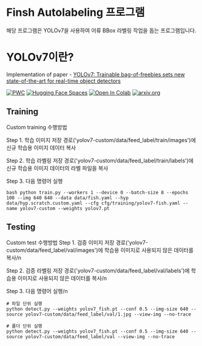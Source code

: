 # Finsh Autolabeling 프로그램
해당 프로그램은 YOLOv7을 사용하여 어류 BBox 라벨링 작업을 돕는 프로그램입니다.

# YOLOv7이란?

Implementation of paper - [YOLOv7: Trainable bag-of-freebies sets new state-of-the-art for real-time object detectors](https://arxiv.org/abs/2207.02696)

[![PWC](https://img.shields.io/endpoint.svg?url=https://paperswithcode.com/badge/yolov7-trainable-bag-of-freebies-sets-new/real-time-object-detection-on-coco)](https://paperswithcode.com/sota/real-time-object-detection-on-coco?p=yolov7-trainable-bag-of-freebies-sets-new)
[![Hugging Face Spaces](https://img.shields.io/badge/%F0%9F%A4%97%20Hugging%20Face-Spaces-blue)](https://huggingface.co/spaces/akhaliq/yolov7)
<a href="https://colab.research.google.com/gist/AlexeyAB/b769f5795e65fdab80086f6cb7940dae/yolov7detection.ipynb"><img src="https://colab.research.google.com/assets/colab-badge.svg" alt="Open In Colab"></a>
[![arxiv.org](http://img.shields.io/badge/cs.CV-arXiv%3A2207.02696-B31B1B.svg)](https://arxiv.org/abs/2207.02696)

## Training

Custom training 수행방법

Step 1. 학습 이미지 저장 경로('yolov7-custom/data/feed_label/train/images')에 신규 학습용 이미지 데이터 복사

Step 2. 학습 라벨링 저장 경로('yolov7-custom/data/feed_label/train/labels')에 신규 학습용 이미지 데이터의 라벨 파일을 복사

Step 3. 다음 명령어 실행

``` shell
bash python train.py --workers 1 --device 0 --batch-size 8 --epochs 100 --img 640 640 --data data/fish.yaml --hyp data/hyp.scratch.custom.yaml --cfg cfg/training/yolov7-fish.yaml --name yolov7-custom --weights yolov7.pt
```

## Testing

Custom test 수행방법
Step 1. 검증 이미지 저장 경로('yolov7-custom/data/feed_label/val/images')에 학습용 이미지로 사용되지 않은 데이터를 복사/n

Step 2. 검증 라벨링 저장 경로('yolov7-custom/data/feed_label/val/labels')에 학습용 이미지로 사용되지 않은 데이터를 복사/n

Step 3. 다음 명령어 실행/n

``` shell
# 파일 단위 실행
python detect.py --weights yolov7_fish.pt --conf 0.5 --img-size 640 --source yolov7-custom/data/feed_label/val/1.jpg --view-img --no-trace

# 폴더 단위 실행
python detect.py --weights yolov7_fish.pt --conf 0.5 --img-size 640 --source yolov7-custom/data/feed_label/val --view-img --no-trace
```
